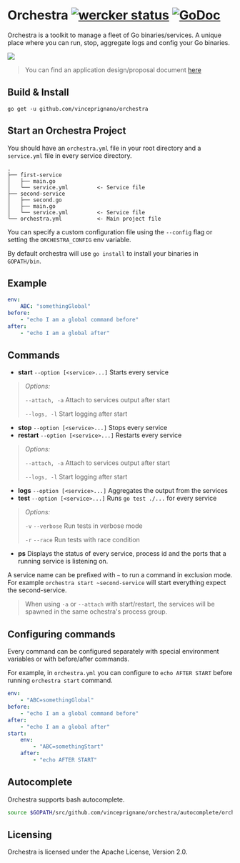 Orchestra [![wercker status](https://app.wercker.com/status/16ba07e3d295feb5c3874207a9f3fe36/s "wercker status")](https://app.wercker.com/project/bykey/16ba07e3d295feb5c3874207a9f3fe36) [![GoDoc](https://godoc.org/github.com/vinceprignano/orchestra?status.svg)](https://godoc.org/github.com/vinceprignano/orchestra)
======================================================
Orchestra is a toolkit to manage a fleet of Go binaries/services. A unique place where you can run, stop, aggregate logs and config your Go binaries.

![](https://cloud.githubusercontent.com/assets/3118335/6255612/4811c940-b7a9-11e4-8d06-966981de3926.png)

> You can find an application design/proposal document [here](https://github.com/vinceprignano/orchestra/blob/master/DESIGN.md)

Build & Install
---------------
`go get -u github.com/vinceprignano/orchestra`

Start an Orchestra Project
--------------------------
You should have an `orchestra.yml` file in your root directory and a `service.yml` file in every service directory.

```
.
├── first-service
│   ├── main.go
│   └── service.yml			<- Service file
├── second-service
│   ├── second.go
│   ├── main.go
│   └── service.yml			<- Service file
└── orchestra.yml           <- Main project file
```

You can specify a custom configuration file using the `--config` flag or setting the `ORCHESTRA_CONFIG` env variable.

By default orchestra will use `go install` to install your binaries in `GOPATH/bin`.

## Example
```yaml
env:
	ABC: "somethingGlobal"
before:
	- "echo I am a global command before"
after:
	- "echo I am a global after"
```

Commands
--------
- **start** `--option [<service>...]` Starts every service
> _Options:_
> 
> `--attach, -a` Attach to services output after start
>
> `--logs, -l`	Start logging after start

- **stop** `--option [<service>...]` Stops every service
- **restart** `--option [<service>...]` Restarts every service
> _Options:_
> 
> `--attach, -a` Attach to services output after start
>
> `--logs, -l`	Start logging after start

- **logs** `--option [<service>...]` Aggregates the output from the services
- **test** `--option [<service>...]` Runs `go test ./...` for every service
> _Options:_
> 
> `-v` `--verbose` Run tests in verbose mode
>
> `-r` `--race` Run tests with race condition

- **ps** Displays the status of every service, process id and the ports that a running service is listening on.

A service name can be prefixed with `~` to run a command in exclusion mode.
For example `orchestra start ~second-service` will start everything expect the second-service.

> When using `-a` or `--attach` with start/restart, the services will be spawned in the same ochestra's process group. 

## Configuring commands
Every command can be configured separately with special environment variables or with before/after commands.

For example, in `orchestra.yml` you can configure to `echo AFTER START` before running `orchestra start` command.

```yaml
env:
	- "ABC=somethingGlobal"
before:
	- "echo I am a global command before"
after:
	- "echo I am a global after"
start:
	env:
    	- "ABC=somethingStart"
    after:
    	- "echo AFTER START"
```

Autocomplete
------------
Orchestra supports bash autocomplete.
```sh
source $GOPATH/src/github.com/vinceprignano/orchestra/autocomplete/orchestra
```

Licensing
---------
Orchestra is licensed under the Apache License, Version 2.0.

